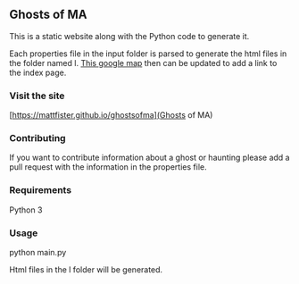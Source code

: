 Ghosts of MA
------------

This is a static website along with the Python code to generate it.

Each properties file in the input folder is parsed to generate the html files in the folder named l. [This google map](https://www.google.com/maps/d/u/0/edit?hl=en&mid=1L5_PGGQLr11iCM2b7mwZQD-8mSiTj7Jy&ll=42.413623506926584%2C-71.14385636108398&z=14) then can be updated to add a link to the index page.

### Visit the site
[https://mattfister.github.io/ghostsofma](Ghosts of MA)

### Contributing

If you want to contribute information about a ghost or haunting please add a pull request with the information in the properties file.

### Requirements

Python 3

### Usage

python main.py

Html files in the l folder will be generated.
